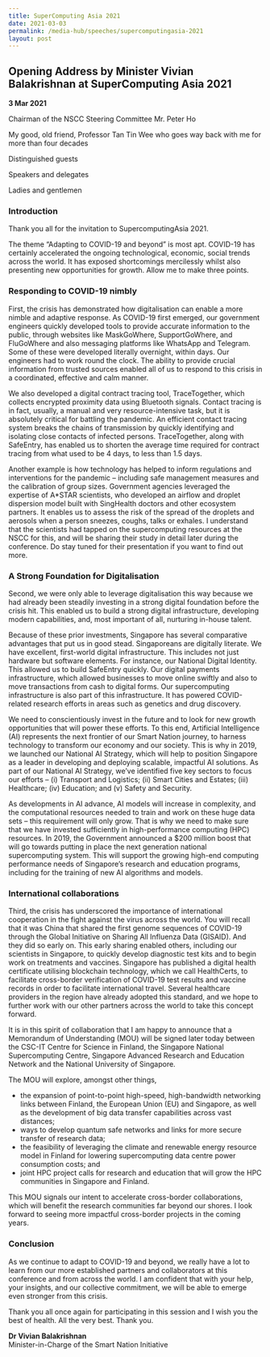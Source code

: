 ```yaml
---
title: SuperComputing Asia 2021
date: 2021-03-03
permalink: /media-hub/speeches/supercomputingasia-2021
layout: post
---
```



## Opening Address by Minister Vivian Balakrishnan at SuperComputing Asia 2021

**3 Mar 2021**

Chairman of the NSCC Steering Committee Mr. Peter Ho

My good, old friend, Professor Tan Tin Wee who goes way back with me for more than four decades

Distinguished guests

Speakers and delegates

Ladies and gentlemen

### Introduction

Thank you all for the invitation to SupercomputingAsia 2021.

The theme “Adapting to COVID-19 and beyond” is most apt. COVID-19 has certainly accelerated the ongoing technological, economic, social trends across the world. It has exposed shortcomings mercilessly whilst also presenting new opportunities for growth. Allow me to make three points.

### Responding to COVID-19 nimbly

First, the crisis has demonstrated how digitalisation can enable a more nimble and adaptive response. As COVID-19 first emerged, our government engineers quickly developed tools to provide accurate information to the public, through websites like MaskGoWhere, SupportGoWhere, and FluGoWhere and also messaging platforms like WhatsApp and Telegram. Some of these were developed literally overnight, within days. Our engineers had to work round the clock. The ability to provide crucial information from trusted sources enabled all of us to respond to this crisis in a coordinated, effective and calm manner.

We also developed a digital contract tracing tool, TraceTogether, which collects encrypted proximity data using Bluetooth signals. Contact tracing is in fact, usually, a manual and very resource-intensive task, but it is absolutely critical for battling the pandemic. An efficient contact tracing system breaks the chains of transmission by quickly identifying and isolating close contacts of infected persons. TraceTogether, along with SafeEntry, has enabled us to shorten the average time required for contract tracing from what used to be 4 days, to less than 1.5 days.

Another example is how technology has helped to inform regulations and interventions for the pandemic – including safe management measures and the calibration of group sizes. Government agencies leveraged the expertise of A*STAR scientists, who developed an airflow and droplet dispersion model built with SingHealth doctors and other ecosystem partners. It enables us to assess the risk of the spread of the droplets and aerosols when a person sneezes, coughs, talks or exhales. I understand that the scientists had tapped on the supercomputing resources at the NSCC for this, and will be sharing their study in detail later during the conference. Do stay tuned for their presentation if you want to find out more.

### A Strong Foundation for Digitalisation

Second, we were only able to leverage digitalisation this way because we had already been steadily investing in a strong digital foundation before the crisis hit. This enabled us to build a strong digital infrastructure, developing modern capabilities, and, most important of all, nurturing in-house talent.

Because of these prior investments, Singapore has several comparative advantages that put us in good stead. Singaporeans are digitally literate. We have excellent, first-world digital infrastructure. This includes not just hardware but software elements. For instance, our National Digital Identity. This allowed us to build SafeEntry quickly. Our digital payments infrastructure, which allowed businesses to move online swiftly and also to move transactions from cash to digital forms. Our supercomputing infrastructure is also part of this infrastructure. It has powered COVID-related research efforts in areas such as genetics and drug discovery.

We need to conscientiously invest in the future and to look for new growth opportunities that will power these efforts. To this end, Artificial Intelligence (AI) represents the next frontier of our Smart Nation journey, to harness technology to transform our economy and our society. This is why in 2019, we launched our National AI Strategy, which will help to position Singapore as a leader in developing and deploying scalable, impactful AI solutions. As part of our National AI Strategy, we’ve identified five key sectors to focus our efforts – (i) Transport and Logistics; (ii) Smart Cities and Estates; (iii) Healthcare; (iv) Education; and (v) Safety and Security.

As developments in AI advance, AI models will increase in complexity, and the computational resources needed to train and work on these huge data sets – this requirement will only grow. That is why we need to make sure that we have invested sufficiently in high-performance computing (HPC) resources. In 2019, the Government announced a $200 million boost that will go towards putting in place the next generation national supercomputing system. This will support the growing high-end computing performance needs of Singapore’s research and education programs, including for the training of new AI algorithms and models.

### International collaborations

Third, the crisis has underscored the importance of international cooperation in the fight against the virus across the world. You will recall that it was China that shared the first genome sequences of COVID-19 through the Global Initiative on Sharing All Influenza Data (GISAID). And they did so early on. This early sharing enabled others, including our scientists in Singapore, to quickly develop diagnostic test kits and to begin work on treatments and vaccines. Singapore has published a digital health certificate utilising blockchain technology, which we call HealthCerts, to facilitate cross-border verification of COVID-19 test results and vaccine records in order to facilitate international travel. Several healthcare providers in the region have already adopted this standard, and we hope to further work with our other partners across the world to take this concept forward.

It is in this spirit of collaboration that I am happy to announce that a Memorandum of Understanding (MOU) will be signed later today between the CSC-IT Centre for Science in Finland, the Singapore National Supercomputing Centre, Singapore Advanced Research and Education Network and the National University of Singapore.

The MOU will explore, amongst other things,
  * the expansion of point-to-point high-speed, high-bandwidth networking links between Finland, the European Union (EU) and Singapore, as well as the development of big data transfer capabilities across vast distances;
  * ways to develop quantum safe networks and links for more secure transfer of research data;
  * the feasibility of leveraging the climate and renewable energy resource model in Finland for lowering supercomputing data centre power consumption costs; and
  * joint HPC project calls for research and education that will grow the HPC communities in Singapore and Finland.

This MOU signals our intent to accelerate cross-border collaborations, which will benefit the research communities far beyond our shores. I look forward to seeing more impactful cross-border projects in the coming years.

### Conclusion

As we continue to adapt to COVID-19 and beyond, we really have a lot to learn from our more established partners and collaborators at this conference and from across the world. I am confident that with your help, your insights, and our collective commitment, we will be able to emerge even stronger from this crisis.

Thank you all once again for participating in this session and I wish you the best of health. All the very best. Thank you.

**Dr Vivian Balakrishnan**<br> 
Minister-in-Charge of the Smart Nation Initiative